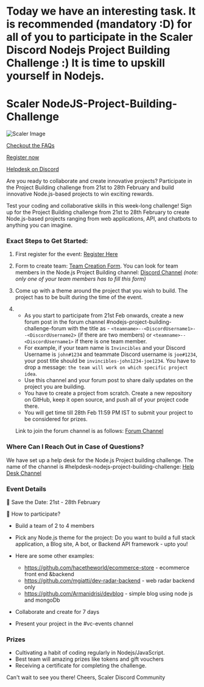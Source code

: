 # Today we have an interesting task. It is recommended (mandatory :D) for all of you to participate in the Scaler Discord Nodejs Project Building Challenge :) It is time to upskill yourself in Nodejs.

# Scaler NodeJS-Project-Building-Challenge

![Scaler Image](https://d2beiqkhq929f0.cloudfront.net/public_assets/assets/000/063/854/original/LP.webp?1706698719)

[Checkout the FAQs](https://docs.google.com/document/d/1xWXC0sCATl-K4wDSGCs0fRsPS0RvPE_cSv2pKqrRqEo/edit?usp=sharing)

[Register now](https://www.scaler.com/event/project-building-challenge-scaler-discord/)

[Helpdesk on Discord](https://discord.com/channels/780066247601291285/1206570294832009257)

Are you ready to collaborate and create innovative projects? Participate in the Project Building challenge from 21st to 28th February and build innovative Node.js-based projects to win exciting rewards.

Test your coding and collaborative skills in this week-long challenge! Sign up for the Project Building challenge from 21st to 28th February to create Node.js-based projects ranging from web applications, API, and chatbots to anything you can imagine.

### Exact Steps to Get Started:

1. First register for the event: [Register Here](https://www.scaler.com/event/project-building-challenge-scaler-discord/)

2. Form to create team: [Team Creation Form](https://forms.gle/jZDBDt7WLESuvG3H6). You can look for team members in the Node.js Project Building channel: [Discord Channel](https://discord.com/channels/780066247601291285/1206570294832009257) _(note: only one of your team members has to fill this form)_

3. Come up with a theme around the project that you wish to build. The project has to be built during the time of the event.

4.  - As you start to participate from 21st Feb onwards, create a new forum post in the forum channel #nodejs-project-building-challenge-forum with the title as - `<teamname>--<DiscordUsername1>--<DiscordUsername2>` (if there are two members) or `<teamname>--<DiscordUsername1>` if there is one team member.
    - For example, if your team name is `Invincibles` and your Discord Username is `john#1234` and teammate Discord username is `joe#1234`, your post title should be `invincibles-john1234-joe1234`. You have to drop a message: `the team will work on which specific project idea`.
    - Use this channel and your forum post to share daily updates on the project you are building.
    - You have to create a project from scratch. Create a new repository on GitHub, keep it open source, and push all of your project code there.
    - You will get time till 28th Feb 11:59 PM IST to submit your project to be considered for prizes.

    Link to join the forum channel is as follows: [Forum Channel](https://discord.com/channels/780066247601291285/1206570294832009257)

### Where Can I Reach Out in Case of Questions?

We have set up a help desk for the Node.js Project building challenge. The name of the channel is #helpdesk-nodejs-project-building-challenge: [Help Desk Channel](https://discord.com/channels/780066247601291285/1206570294832009257)

### Event Details

📅 Save the Date: 21st - 28th February

🚀 How to participate?

-   Build a team of 2 to 4 members
-   Pick any Node.js theme for the project: Do you want to build a full stack application, a Blog site, A bot, or Backend API framework - upto you!

-   Here are some other examples:

    -   https://github.com/hacetheworld/ecommerce-store - ecommerce front end &backend
    -   https://github.com/mgiatti/dev-radar-backend - web radar backend only
    -   https://github.com/Armanidrisi/devblog - simple blog using node js and mongoDb

-   Collaborate and create for 7 days
-   Present your project in the #vc-events channel

### Prizes

-   Cultivating a habit of coding regularly in Nodejs/JavaScript.
-   Best team will amazing prizes like tokens and gift vouchers
-   Receiving a certificate for completing the challenge.

Can't wait to see you there!
Cheers,
Scaler Discord Community
